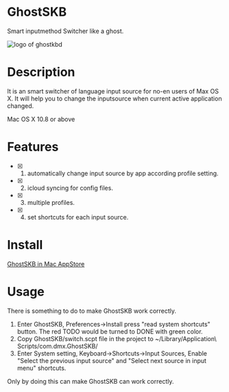 # GhostSKB
Smart inputmethod Switcher like a ghost.

![logo of ghostkbd](https://github.com/dingmingxin/GhostSKB/blob/master/Resources/ghostkbd-256.png)

# Description

It is an smart switcher of language input source for no-en users of Max OS X. It will help you to change the inputsource when current active application changed.

Mac OS X 10.8 or above

# Features

- [x] 1. automatically change input source by app according profile setting.
- [x] 2. icloud syncing for config files.
- [x] 3. multiple profiles.
- [x] 4. set shortcuts for each input source.

# Install 

[GhostSKB in Mac AppStore](https://itunes.apple.com/us/app/ghostskb/id1134384859?l=zh&ls=1&mt=12)

# Usage
  There is something to do to make GhostSKB work correctly.
  
  1. Enter GhostSKB, Preferences->Install press "read system shortcuts" button. The red TODO would be turned to DONE with green color.
  2. Copy GhostSKB/switch.scpt file in the project to ~/Library/Application\ Scripts/com.dmx.GhostSKB/
  3. Enter System setting, Keyboard->Shortcuts->Input Sources, Enable "Select the previous input source" and "Select next source in input menu" shortcuts.
  
  Only by doing this can make GhostSKB can work correctly.


